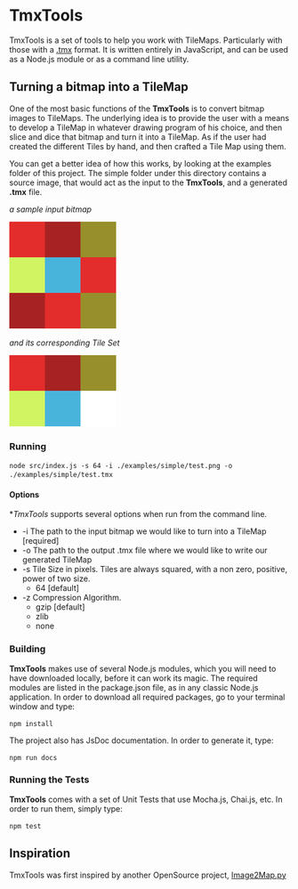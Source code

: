 # TmxTools

TmxTools is a set of tools to help you work with TileMaps. Particularly with
those with a [.tmx](http://docs.mapeditor.org/en/latest/reference/tmx-map-format/) format.
It is written entirely in JavaScript, and can be used as a Node.js module or as
a command line utility.

## Turning a bitmap into a TileMap

One of the most basic functions of the **TmxTools** is to convert bitmap images to
TileMaps. The underlying idea is to provide the user with a means to develop a
TileMap in whatever drawing program of his choice, and then slice and dice
that bitmap and turn it into a TileMap. As if the user had created the
different Tiles by hand, and then crafted a Tile Map using them.

You can get a better idea of how this works, by looking at the examples folder
of this project. The simple folder under this directory contains a source image,
that would act as the input to the **TmxTools**, and a generated **.tmx** file.

_a sample input bitmap_

![An input bitmap](examples/simple/test.png)

_and its corresponding Tile Set_

![An output TileSet](examples/simple/test-Tileset.png)

### Running
```
node src/index.js -s 64 -i ./examples/simple/test.png -o ./examples/simple/test.tmx
```
#### Options
**TmxTools* supports several options when run from the command line.

* -i The path to the input bitmap we would like to turn into a TileMap [required]
* -o The path to the output .tmx file where we would like to write our generated TileMap
* -s Tile Size in pixels. Tiles are always squared, with a non zero, positive, power of two size.
  * 64 [default]
* -z Compression Algorithm.
  * gzip [default]
  * zlib
  * none

### Building
**TmxTools** makes use of several Node.js modules, which you will need to have
downloaded locally, before it can work its magic. The required modules are listed
in the package.json file, as in any classic Node.js application. In order
to download all required packages, go to your terminal window and type:
```
npm install
```
The project also has JsDoc documentation. In order to generate it, type:
```
npm run docs
```
### Running the Tests
**TmxTools** comes with a set of Unit Tests that use Mocha.js, Chai.js, etc. In order
to run them, simply type:
```
npm test
```

## Inspiration
TmxTools was first inspired by another OpenSource project,
[Image2Map.py](https://github.com/bjorn/tiled/wiki/Import-from-Image)
